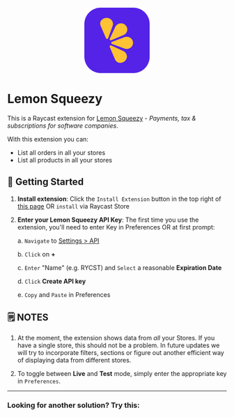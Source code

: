<p align="center">
    <img src="./assets/extension_icon.png" width="150" height="150" />
</p>

# Lemon Squeezy

This is a Raycast extension for [Lemon Squeezy](https://www.lemonsqueezy.com/) - _Payments, tax & subscriptions for software companies_.

With this extension you can:

- List all orders in all your stores
- List all products in all your stores

## 🚀 Getting Started

1. **Install extension**: Click the `Install Extension` button in the top right of [this page](https://www.raycast.com/xmok/lemon-squeezy) OR `install` via Raycast Store

2. **Enter your Lemon Squeezy API Key**: The first time you use the extension, you'll need to enter Key in Preferences OR at first prompt:

    a. `Navigate` to [Settings > API](https://app.lemonsqueezy.com/settings/api)

    b. `Click` on **+**

    c. `Enter` "Name" (e.g. RYCST) and `Select` a reasonable **Expiration Date**

    d. `Click` **Create API key**

    e. `Copy` and `Paste` in Preferences

## 🗒️ NOTES

1. At the moment, the extension shows data from _all_ your Stores. If you have a single store, this should not be a problem. In future updates we will try to incorporate filters, sections or figure out another efficient way of displaying data from different stores.

2. To toggle between **Live** and **Test** mode, simply enter the appropriate key in `Preferences`.

---

### Looking for another solution? Try this:

<a title="Install creem Raycast Extension" href="https://www.raycast.com/xmok/creem"><img src="https://www.raycast.com/xmok/creem/install_button@2x.png?v=1.1" height="64" alt="" style="height: 64px;"></a>